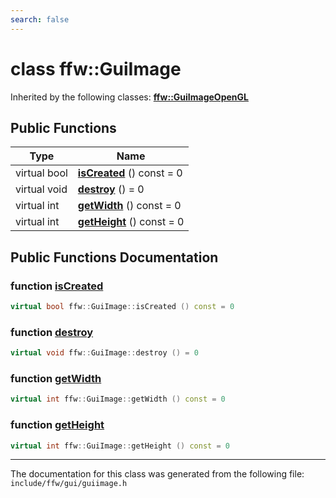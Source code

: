 ```yaml
---
search: false
---
```


# class ffw::GuiImage



Inherited by the following classes: **[ffw::GuiImageOpenGL](classffw_1_1_gui_image_open_g_l.md)**

## Public Functions

|Type|Name|
|-----|-----|
|virtual bool|[**isCreated**](classffw_1_1_gui_image.md#1a74c343f947c93b56da57e35c4805cdd9) () const = 0|
|virtual void|[**destroy**](classffw_1_1_gui_image.md#1a0dea803adb0c0a967046bd5ea3a7ffc4) () = 0|
|virtual int|[**getWidth**](classffw_1_1_gui_image.md#1a001ff640b5af8c348617ddc6ee938c81) () const = 0|
|virtual int|[**getHeight**](classffw_1_1_gui_image.md#1a8772a93bd038239b4e3e7180c783d020) () const = 0|


## Public Functions Documentation

### function <a id="1a74c343f947c93b56da57e35c4805cdd9" href="#1a74c343f947c93b56da57e35c4805cdd9">isCreated</a>

```cpp
virtual bool ffw::GuiImage::isCreated () const = 0
```



### function <a id="1a0dea803adb0c0a967046bd5ea3a7ffc4" href="#1a0dea803adb0c0a967046bd5ea3a7ffc4">destroy</a>

```cpp
virtual void ffw::GuiImage::destroy () = 0
```



### function <a id="1a001ff640b5af8c348617ddc6ee938c81" href="#1a001ff640b5af8c348617ddc6ee938c81">getWidth</a>

```cpp
virtual int ffw::GuiImage::getWidth () const = 0
```



### function <a id="1a8772a93bd038239b4e3e7180c783d020" href="#1a8772a93bd038239b4e3e7180c783d020">getHeight</a>

```cpp
virtual int ffw::GuiImage::getHeight () const = 0
```





----------------------------------------
The documentation for this class was generated from the following file: `include/ffw/gui/guiimage.h`
